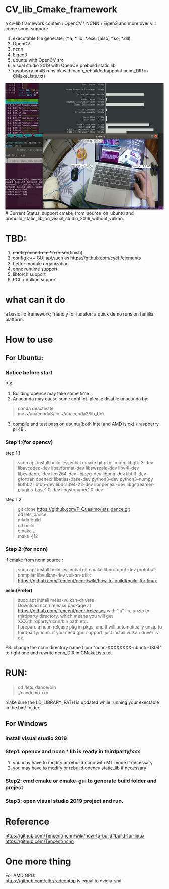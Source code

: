 # CV_lib_Cmake_framework
a cv-lib framework contain : OpenCV \ NCNN \ Eigen3 and more over vill come soon. support:
1. executable file generate; (*.a; *.lib; *.exe; [also] *.so; *.dll)
2. OpenCV
3. ncnn
4. Eigen3
5. ubuntu with OpenCV src
6. visual studio 2019 with OpenCV prebuild static lib
7. raspberry pi 4B runs ok with ncnn_rebuilded(appoint ncnn_DIR in CMakeLists.txt)
<img src="./pic_img/demo.png" width = "800" height = "400" alt="my_robot" title="my_robot" /> 
# Current Status:
support cmake_from_source_on_ubuntu and prebuild_static_lib_on_visual_studio_2019_without_vulkan. 

# TBD:
1. ~~config ncnn from *.a or src~~(finish)
2. config c++ GUI api,such as https://github.com/cycfi/elements
3. better module organization
4. onnx runtime support
5. libtorch support
6. PCL \ Vulkan support

# what can it do
a basic lib framework; friendly for iterator; a quick demo runs on familiar platform.

# How to use
## For Ubuntu:
### Notice before start
P.S: 
1. Building opencv may take some time ..
2. Anaconda may cause some conflict. please disable anaconda by:
> conda deactivate </br>
> mv \~/anaconda3/lib \~/anaconda3/lib_bck
3. compile and test pass on ubuntu(both Intel and AMD is ok) \ raspberry pi 4B . 

### Step 1:(for opencv)
step 1.1
>sudo apt install build-essential cmake git pkg-config libgtk-3-dev 
    libavcodec-dev libavformat-dev libswscale-dev libv4l-dev 
    libxvidcore-dev libx264-dev libjpeg-dev libpng-dev libtiff-dev 
    gfortran openexr libatlas-base-dev python3-dev python3-numpy 
    libtbb2 libtbb-dev libdc1394-22-dev libopenexr-dev 
    libgstreamer-plugins-base1.0-dev libgstreamer1.0-dev </br>

step 1.2

> git clone https://github.com/F-Quasimo/lets_dance.git</br>
> cd lets_dance</br> 
> mkdir build<br/>
> cd build<br/>
> cmake ..<br/>
> make -j12
### Step 2:(for ncnn)
if cmake from ncnn source :
>sudo apt install build-essential git cmake libprotobuf-dev protobuf-compiler libvulkan-dev vulkan-utils </br>
>https://github.com/Tencent/ncnn/wiki/how-to-build#build-for-linux

**esle:(Prefer)**
>sudo apt install mesa-vulkan-drivers </br>
>Download ncnn release package at https://github.com/Tencent/ncnn/releases with ".a" lib, unzip to thirdparty directory. which means you will get XXX/thirdparty/ncnn/bin path etc.</br>
>I prepare a ncnn release pkg in pkgs, and it will automatically unzip to thirdparty/ncnn. if you need gpu support ,just install vulkan driver is ok.

PS: change the ncnn directory name from "ncnn-XXXXXXXX-ubuntu-1804" to right one and rewrite ncnn_DIR in CMakeLists.txt

# RUN:
> cd /lets_dance/bin </br>
> ./ocvdemo xxx

 make sure the LD_LIBRARY_PATH is updated while running your exectable in the bin/ folder.

## For Windows

### install visual studio 2019
### Step1: opencv and ncnn *.lib is ready in thirdparty/xxx
1. you may have to modify or rebuild ncnn with MT mode if necessary
2. you may have to modify or rebuild opencv static_lib if necessary

### Step2: cmd cmake or cmake-gui to generate build folder and project

### Step3: open visual studio 2019 project and run.

# Reference
https://github.com/Tencent/ncnn/wiki/how-to-build#build-for-linux
https://github.com/Tencent/ncnn

# One more thing
For AMD GPU:</br>
https://github.com/clbr/radeontop is equal to nvidia-smi